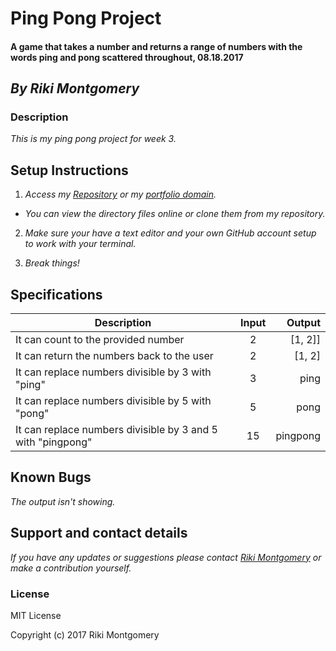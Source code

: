 # **Ping Pong Project**

#### A game that takes a number and returns a range of numbers with the words ping and pong scattered throughout, 08.18.2017

## _By Riki Montgomery_

### Description

_This is my ping pong project for week 3._

## Setup Instructions

1. _Access my [Repository](https://github.com/rikimontgomery/ping-pong) or my [portfolio domain](https://rikimontgomery.github.io/ping-pong/)._

* _You can view the directory files online or clone them from my repository._

2. _Make sure your have a text editor and your own GitHub account setup to work with your terminal._

3. _Break things!_

## Specifications
| Description        | Input          | Output  |
| ------------- |:-------------:| -----:|
| It can count to the provided number      | 2 | [1, 2]] |
| It can return the numbers back to the user  | 2      |    [1, 2] |
| It can replace numbers divisible by 3 with "ping"      | 3      |   ping |
| It can replace numbers divisible by 5 with "pong" | 5      |    pong |
| It can replace numbers divisible by 3 and 5 with "pingpong" | 15      |    pingpong |

## Known Bugs

_The output isn't showing._

## Support and contact details

_If you have any updates or suggestions please contact [Riki Montgomery] or make a contribution yourself._

[Riki Montgomery]: mailto:mostriki820@gmail.com

### License

MIT License

Copyright (c) 2017 Riki Montgomery
